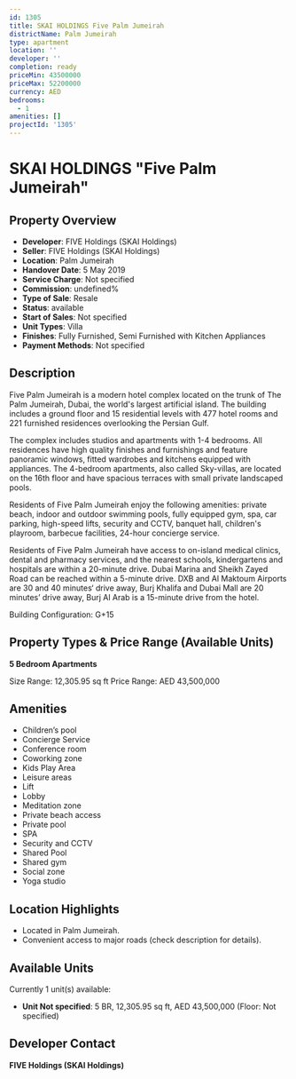 ```yaml
---
id: 1305
title: SKAI HOLDINGS Five Palm Jumeirah
districtName: Palm Jumeirah
type: apartment
location: ''
developer: ''
completion: ready
priceMin: 43500000
priceMax: 52200000
currency: AED
bedrooms:
  - 1
amenities: []
projectId: '1305'
---
```


# SKAI HOLDINGS "Five Palm Jumeirah"

## Property Overview
- **Developer**: FIVE Holdings (SKAI Holdings)
- **Seller**: FIVE Holdings (SKAI Holdings)
- **Location**: Palm Jumeirah
- **Handover Date**: 5 May 2019
- **Service Charge**: Not specified
- **Commission**: undefined%
- **Type of Sale**: Resale
- **Status**: available
- **Start of Sales**: Not specified
- **Unit Types**: Villa
- **Finishes**: Fully Furnished, Semi Furnished with Kitchen Appliances
- **Payment Methods**: Not specified

## Description
Five Palm Jumeirah is a modern hotel complex located on the trunk of The Palm Jumeirah, Dubai, the world's largest artificial island. The building includes a ground floor and 15 residential levels with 477 hotel rooms and 221 furnished residences overlooking the Persian Gulf.

The complex includes studios and apartments with 1-4 bedrooms. All residences have high quality finishes and furnishings and feature panoramic windows, fitted wardrobes and kitchens equipped with appliances. The 4-bedroom apartments, also called Sky-villas, are located on the 16th floor and have spacious terraces with small private landscaped pools.

Residents of Five Palm Jumeirah enjoy the following amenities: private beach, indoor and outdoor swimming pools, fully equipped gym, spa, car parking, high-speed lifts, security and CCTV, banquet hall, children's playroom, barbecue facilities, 24-hour concierge service.

Residents of Five Palm Jumeirah have access to on-island medical clinics, dental and pharmacy services, and the nearest schools, kindergartens and hospitals are within a 20-minute drive. Dubai Marina and Sheikh Zayed Road can be reached within a 5-minute drive. DXB and Al Maktoum Airports are 30 and 40 minutes‘ drive away, Burj Khalifa and Dubai Mall are 20 minutes’ drive away, Burj Al Arab is a 15-minute drive from the hotel.

Building Configuration: G+15

## Property Types & Price Range (Available Units)
**5 Bedroom Apartments**

Size Range: 12,305.95 sq ft
Price Range: AED 43,500,000

## Amenities
- Children’s pool
- Concierge Service
- Conference room
- Coworking zone
- Kids Play Area
- Leisure areas
- Lift
- Lobby
- Meditation zone
- Private beach access
- Private pool
- SPA
- Security and CCTV
- Shared Pool
- Shared gym
- Social zone
- Yoga studio

## Location Highlights
- Located in Palm Jumeirah.
- Convenient access to major roads (check description for details).

## Available Units
Currently 1 unit(s) available:
- **Unit Not specified**: 5 BR, 12,305.95 sq ft, AED 43,500,000 (Floor: Not specified)

## Developer Contact
**FIVE Holdings (SKAI Holdings)**
